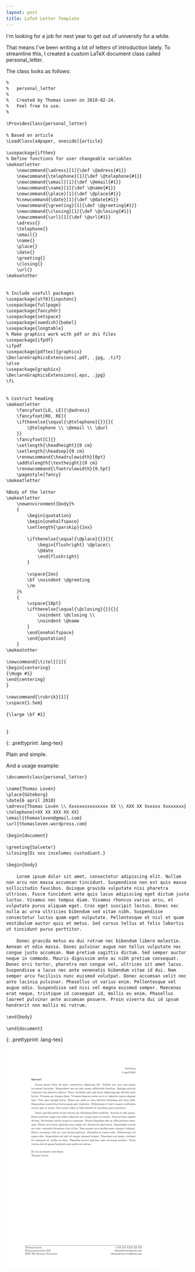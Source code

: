 ```yaml
---
layout: post
title: LaTeX Letter Template
---
```

I'm looking for a job for next year to get out of university for a while.

That means I've been writing a lot of letters of introduction lately. To streamline this, I created a custom LaTeX document class called personal_letter.

The class looks as follows:


    %
    %	personal_letter
    %
    %	Created by Thomas Loven on 2010-02-24.
    %	Feel free to use.
    %
    
    \ProvidesClass{personal_letter}
    
    % Based on article
    \LoadClass[a4paper, oneside]{article}
    
    \usepackage{ifthen}
    % Define functions for user changeable variables
    \makeatletter
	    \newcommand{\adress}[1]{\def \@adress{#1}}
	    \newcommand{\telephone}[1]{\def \@telephone{#1}}
	    \newcommand{\email}[1]{\def \@email{#1}}
	    \newcommand{\name}[1]{\def \@name{#1}}
	    \newcommand{\place}[1]{\def \@place{#1}}
	    %\newcommand{\date}[1]{\def \@date{#1}}
	    \newcommand{\greeting}[1]{\def \@greeting{#1}}
	    \newcommand{\closing}[1]{\def \@closing{#1}}
	    \newcommand{\url}[1]{\def \@url{#1}}
	    \adress{}
	    \telephone{}
	    \email{}
	    \name{}
	    \place{}
	    \date{}
	    \greeting{}
	    \closing{}
	    \url{}
    \makeatother
    

    % Include usefull packages
    \usepackage[utf8]{inputenc}
    \usepackage{fullpage}
    \usepackage{fancyhdr}
    \usepackage{setspace}
    \usepackage[swedish]{babel}
    \usepackage{longtable}
    % Make graphics work with pdf or dvi files
    \usepackage{ifpdf}
    \ifpdf
    \usepackage[pdftex]{graphicx}
    \DeclareGraphicsExtensions{.pdf, .jpg, .tif}
    \else
    \usepackage{graphicx}
    \DeclareGraphicsExtensions{.eps, .jpg}
    \fi
    
    
    % Costruct heading
    \makeatletter
	    \fancyfoot[LO, LE]{\@adress}
	    \fancyfoot[RO, RE]{
	    \ifthenelse{\equal{\@telephone}{}}{}{
		    \@telephone \\ \@email \\ \@url
	    }}
	    \fancyfoot[C]{}
	    \setlength{\headheight}{0 cm}
	    \setlength{\headsep}{0 cm}
	    \renewcommand{\headrulewidth}{0pt}
	    \addtolength{\textheight}{0 cm}
	    \renewcommand{\footrulewidth}{0.5pt}
	    \pagestyle{fancy}
    \makeatletter

    %Body of the letter
    \makeatletter
	    \newenvironment{body}%
	    {
		    \begin{quotation}
		    \begin{onehalfspace}
		    \setlength{\parskip}{1ex}
		
		    \ifthenelse{\equal{\@place}{}}{}{
			    \begin{flushright} \@place\\
			    \@date
			    \end{flushright}
		    }
		
		    \vspace{2ex}
		    \bf \noindent \@greeting
		    \rm
	    }%
	    {
		    \vspace{10pt}
		    \ifthenelse{\equal{\@closing}{}}{}{
			    \noindent \@closing \\
			    \noindent \@name
		    }
		    \end{onehalfspace}
		    \end{quotation}
	    }
    \makeatother

    \newcommand{\titel}[1]{
    \begin{centering}
    {\Huge #1}
    \end{centering}
    }

    \newcommand{\rubrik}[1]{
    \vspace{1.5em}

    {\large \bf #1}


    }
{: .prettyprint .lang-tex}

Plain and simple.

And a usage example:

    \documentclass{personal_letter}

    \name{Thomas Lovén}
    \place{Göteborg}
    \date{6 april 2010}
    \adress{Thomas Lovén \\ Xxxxxxxxxxxxxxx XX \\ XXX XX Xxxxxx Xxxxxxxx}
    \telephone{+XX XX XXX XX XX}
    \email{thomasloven@gmail.com}
    \url{thomasloven.wordpress.com}

    \begin{document}

    \greeting{Salvete!}
    \closing{Di vos incolumes custodiant.}

    \begin{body}

        Lorem ipsum dolor sit amet, consectetur adipiscing elit. Nullam non arcu non massa accumsan tincidunt. Suspendisse non est quis massa sollicitudin faucibus. Quisque gravida vulputate nisi pharetra ultrices. Fusce tincidunt ante quis lacus adipiscing eget dictum justo luctus. Vivamus nec tempus diam. Vivamus rhoncus varius arcu, et vulputate purus aliquam eget. Cras eget suscipit lectus. Donec nec nulla ac urna ultricies bibendum sed vitae nibh. Suspendisse consectetur luctus quam eget vulputate. Pellentesque et nisl et quam vestibulum auctor quis et metus. Sed cursus tellus at felis lobortis ut tincidunt purus porttitor.

        Donec gravida metus eu dui rutrum nec bibendum libero molestie. Aenean et odio massa. Donec pulvinar augue non tellus vulputate nec congue justo accumsan. Nam pretium sagittis dictum. Sed semper auctor neque in commodo. Mauris dignissim ante ac nibh pretium consequat. Donec orci tortor, pharetra non congue vel, ultrices sit amet lacus. Suspendisse a lacus nec ante venenatis bibendum vitae id dui. Nam semper arcu facilisis nunc euismod volutpat. Donec accumsan velit nec ante lacinia pulvinar. Phasellus ut varius enim. Pellentesque vel augue odio. Suspendisse sed nisi vel magna euismod semper. Maecenas erat neque, tristique id consequat id, mollis eu enim. Phasellus laoreet pulvinar ante accumsan posuere. Proin viverra dui id ipsum hendrerit non mollis mi rutrum.

    \end{body}

    \end{document}
{: .prettyprint .lang-tex}

![Sample](/media/img/provbrev.jpg)
